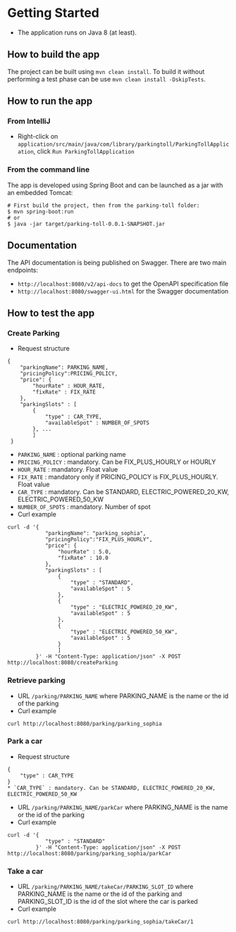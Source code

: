 # Getting Started
* The application runs on Java 8 (at least).

## How to build the app
The project can be built using `mvn clean install`.
To build it without performing a test phase can be use `mvn clean install -DskipTests`. 

## How to run the app
### From IntelliJ
* Right-click on `application/src/main/java/com/library/parkingtoll/ParkingTollApplication`, click `Run ParkingTollApplication`

### From the command line 
The app is developed using Spring Boot and can be launched as a jar with an embedded Tomcat:
```
# First build the project, then from the parking-toll folder:
$ mvn spring-boot:run
# or
$ java -jar target/parking-toll-0.0.1-SNAPSHOT.jar
```

## Documentation
The API documentation is being published on Swagger. There are two main endpoints:
* `http://localhost:8080/v2/api-docs` to get the OpenAPI specification file
* `http://localhost:8080/swagger-ui.html` for the Swagger documentation

## How to test the app
### Create Parking
* Request structure
```
{
    "parkingName": PARKING_NAME,
    "pricingPolicy":PRICING_POLICY,
    "price": {
        "hourRate" : HOUR_RATE,
        "fixRate" : FIX_RATE
    },
    "parkingSlots" : [
        {
            "type" : CAR_TYPE,
            "availableSpot" : NUMBER_OF_SPOTS
        }, ... 
        ]
 }
```
* `PARKING_NAME` : optional parking name
* `PRICING_POLICY` : mandatory. Can be FIX_PLUS_HOURLY or HOURLY 
* `HOUR_RATE` : mandatory. Float value 
* `FIX_RATE` : mandatory only if PRICING_POLICY is FIX_PLUS_HOURLY. Float value 
* `CAR_TYPE` : mandatory. Can be STANDARD, ELECTRIC_POWERED_20_KW, ELECTRIC_POWERED_50_KW
* `NUMBER_OF_SPOTS` : mandatory. Number of spot
* Curl example
```
curl -d '{
            "parkingName": "parking_sophia",
            "pricingPolicy":"FIX_PLUS_HOURLY",
            "price": {
                "hourRate" : 5.0,
                "fixRate" : 10.0
            },
            "parkingSlots" : [
                {
                    "type" : "STANDARD",
                    "availableSpot" : 5
                }, 
                {
                    "type" : "ELECTRIC_POWERED_20_KW",
                    "availableSpot" : 5
                }, 
                {
                    "type" : "ELECTRIC_POWERED_50_KW",
                    "availableSpot" : 5
                }
                ]
         }' -H "Content-Type: application/json" -X POST http://localhost:8080/createParking
```
### Retrieve parking
* URL `/parking/PARKING_NAME` where PARKING_NAME is the name or the id of the parking 
* Curl example
```
curl http://localhost:8080/parking/parking_sophia
```
### Park a car
* Request structure
```
{
    "type" : CAR_TYPE
}
* `CAR_TYPE` : mandatory. Can be STANDARD, ELECTRIC_POWERED_20_KW, ELECTRIC_POWERED_50_KW
```
* URL `/parking/PARKING_NAME/parkCar` where PARKING_NAME is the name or the id of the parking 
* Curl example
```
curl -d '{
            "type" : "STANDARD"
         }' -H "Content-Type: application/json" -X POST http://localhost:8080/parking/parking_sophia/parkCar

```
### Take a car
* URL `/parking/PARKING_NAME/takeCar/PARKING_SLOT_ID` where PARKING_NAME is the name or the id of the parking 
and PARKING_SLOT_ID is the id of the slot where the car is parked 
* Curl example
```
curl http://localhost:8080/parking/parking_sophia/takeCar/1
```

